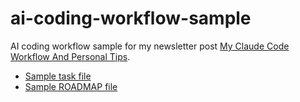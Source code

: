 # ai-coding-workflow-sample

AI coding workflow sample for my newsletter post [My Claude Code Workflow And Personal Tips](https://thegroundtruth.substack.com/p/my-claude-code-workflow-and-personal-tips).

- [Sample task file](./000-sample.md)
- [Sample ROADMAP file](./ROADMAP.md)

